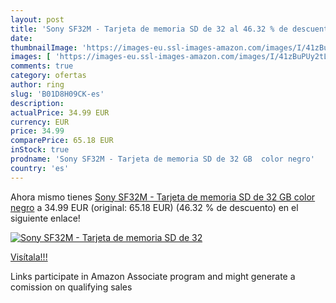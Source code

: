 ```yaml
---
layout: post
title: 'Sony SF32M - Tarjeta de memoria SD de 32 al 46.32 % de descuento'
date: 
thumbnailImage: 'https://images-eu.ssl-images-amazon.com/images/I/41zBuPUy2tL._SL200_.jpg'
images: [ 'https://images-eu.ssl-images-amazon.com/images/I/41zBuPUy2tL._SL200_.jpg' ]
comments: true
category: ofertas
author: ring
slug: 'B01D8H09CK-es'
description:
actualPrice: 34.99 EUR
currency: EUR
price: 34.99
comparePrice: 65.18 EUR
inStock: true
prodname: 'Sony SF32M - Tarjeta de memoria SD de 32 GB  color negro'
country: 'es'
---
```


Ahora mismo tienes [Sony SF32M - Tarjeta de memoria SD de 32 GB  color negro](https://www.amazon.es/dp/B01D8H09CK/?tag=tolees-21) a 34.99 EUR (original: 65.18 EUR) (46.32 %  de descuento) en el siguiente enlace!

[![Sony SF32M - Tarjeta de memoria SD de 32](https://images-eu.ssl-images-amazon.com/images/I/41zBuPUy2tL._SL200_.jpg)](https://www.amazon.es/dp/B01D8H09CK/?tag=tolees-21)

[Visítala!!!](https://www.amazon.es/dp/B01D8H09CK/?tag=tolees-21)

Links participate in Amazon Associate program and might generate a comission on qualifying sales
